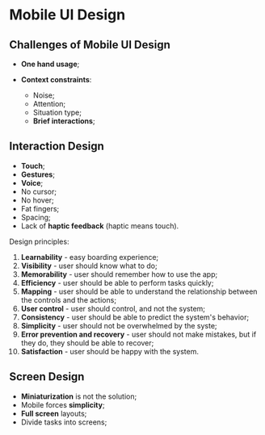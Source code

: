 # Mobile UI Design

## Challenges of Mobile UI Design

* **One hand usage**;

* **Context constraints**:
  - Noise;
  - Attention;
  - Situation type;
  - **Brief interactions**;

## Interaction Design

- **Touch**;
- **Gestures**;
- **Voice**;
- No cursor;
- No hover;
- Fat fingers;
- Spacing;
- Lack of **haptic feedback** (haptic means touch).

Design principles:

1. **Learnability** - easy boarding experience;
2. **Visibility** - user should know what to do;
3. **Memorability** - user should remember how to use the app;
4. **Efficiency** - user should be able to perform tasks quickly;
5. **Mapping** - user should be able to understand the relationship between the controls and the actions;
6. **User control** - user should control, and not the system;
7. **Consistency** - user should be able to predict the system's behavior;
8. **Simplicity** - user should not be overwhelmed by the syste;
9. **Error prevention and recovery** - user should not make mistakes, but if they do, they should be able to recover;
10. **Satisfaction** - user should be happy with the system.

## Screen Design

- **Miniaturization** is not the solution;
- Mobile forces **simplicity**;
- **Full screen** layouts;
- Divide tasks into screens;
